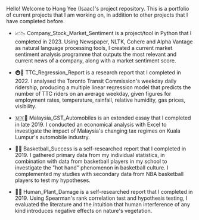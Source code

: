 Hello! Welcome to Hong Yee (Isaac)'s project repository.
This is a portfolio of current projects that I am working on, in addition to other projects that I have completed before.

- 📈📉 Company_Stock_Market_Sentiment is a project/tool in Python that I completed in 2023. Using Newspaper, NLTK, Cohere and Alpha Vantage as natural language processing tools, I created a current market sentiment analysis programme that outputs the most relevant and current news of a company, along with a market sentiment score.

- 🚇🚋 TTC_Regression_Report is a research report that I completed in 2022. I analysed the Toronto Transit Commission's weekday daily ridership, producing a multiple linear regression model that predicts the number of TTC riders on an average weekday, given figures for employment rates, temperature, rainfall, relative humidity, gas prices, visibility.

- 🇲🇾🚗 Malaysia_GST_Automobiles is an extended essay that I completed in late 2019. I conducted an economical analysis with Excel to investigate 
the impact of Malaysia's changing tax regimes on Kuala Lumpur's automobile industry.

- 🏀🔥 Basketball_Success is a self-researched report that I completed in 2019. I gathered primary data from my individual statistics, 
in combination with data from basketball players in my school to investigate the "hot hand" phenomenon in basketball culture. 
I complemented my studies with secondary data from NBA basketball players to test my hypotheses.

- 🌱🧍 Human_Plant_Damage is a self-researched report that I completed in 2019. Using Spearman's rank correlation test and hypothesis testing, I evaluated the literature and the intuition that human interference of any kind introduces negative effects on nature's vegetation.
